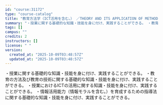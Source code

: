```yaml
---
id: "course:31172"
type: "course-catalog"
title: "教育方法学（ICT活用を含む。） ／THEORY AND ITS APPLICATION OF METHODS IN EDUCATION"
summary: "・授業に関する基礎的な知識・技能を身に付け、実践することができる。 ・教育の方法及び教育の技術に関する基礎的な知識・技能を身に付け、実践することができる。 ・授業におけるICTの活用に関する知識・技能を身に付け、実践することができる。 ・情…"
tags: []
campus: ""
credits: 2
instructors: []
license: " "
version:
  created_at: "2025-10-09T03:48:57Z"
  updated_at: "2025-10-09T03:48:57Z"
---
```


・授業に関する基礎的な知識・技能を身に付け、実践することができる。 ・教育の方法及び教育の技術に関する基礎的な知識・技能を身に付け、実践することができる。 ・授業におけるICTの活用に関する知識・技能を身に付け、実践することができる。 ・情報活用能力（情報モラルを含む。）を育成するための指導法に関する基礎的な知識・技能を身に付け、実践することができる。
